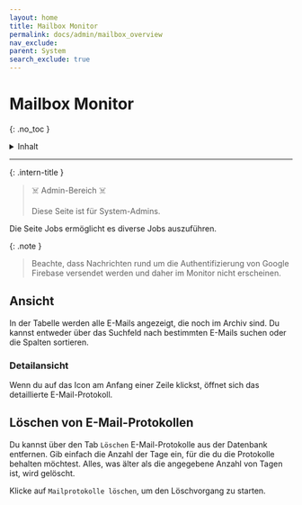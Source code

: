 ```yaml
---
layout: home
title: Mailbox Monitor
permalink: docs/admin/mailbox_overview
nav_exclude: 
parent: System
search_exclude: true
---
```

# Mailbox Monitor
{: .no_toc }

<details markdown="block">
  <summary>
    Inhalt
  </summary>
  {: .text-delta }
- TOC
{:toc}
</details>

---

{: .intern-title }

> ☠️ Admin-Bereich ☠️
>
>Diese Seite ist für System-Admins.

Die Seite Jobs ermöglicht es diverse Jobs auszuführen.

{: .note }
> Beachte, dass Nachrichten rund um die Authentifizierung von Google Firebase versendet werden und daher im Monitor nicht erscheinen.


## Ansicht

In der Tabelle werden alle E-Mails angezeigt, die noch im Archiv sind. Du kannst entweder über das Suchfeld nach bestimmten E-Mails suchen oder die Spalten sortieren.

### Detailansicht

Wenn du auf das Icon am Anfang einer Zeile klickst, öffnet sich das detaillierte E-Mail-Protokoll.

## Löschen von E-Mail-Protokollen

Du kannst über den Tab `Löschen` E-Mail-Protokolle aus der Datenbank entfernen. Gib einfach die Anzahl der Tage ein, für die du die Protokolle behalten möchtest. Alles, was älter als die angegebene Anzahl von Tagen ist, wird gelöscht.

Klicke auf `Mailprotokolle löschen`, um den Löschvorgang zu starten.